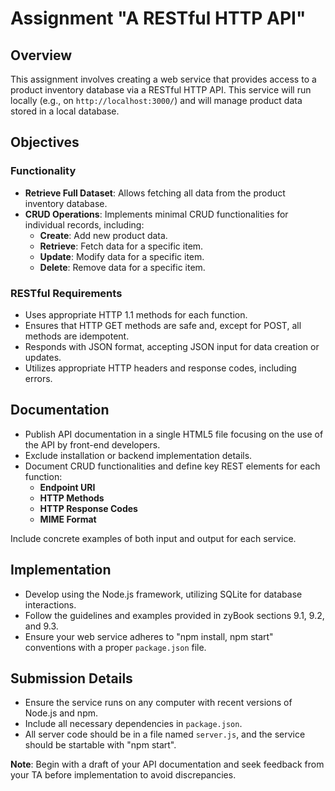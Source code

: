 # Assignment "A RESTful HTTP API"

## Overview
This assignment involves creating a web service that provides access to a product inventory database via a RESTful HTTP API. This service will run locally (e.g., on `http://localhost:3000/`) and will manage product data stored in a local database.

## Objectives
### Functionality
- **Retrieve Full Dataset**: Allows fetching all data from the product inventory database.
- **CRUD Operations**: Implements minimal CRUD functionalities for individual records, including:
  - **Create**: Add new product data.
  - **Retrieve**: Fetch data for a specific item.
  - **Update**: Modify data for a specific item.
  - **Delete**: Remove data for a specific item.

### RESTful Requirements
- Uses appropriate HTTP 1.1 methods for each function.
- Ensures that HTTP GET methods are safe and, except for POST, all methods are idempotent.
- Responds with JSON format, accepting JSON input for data creation or updates.
- Utilizes appropriate HTTP headers and response codes, including errors.

## Documentation
- Publish API documentation in a single HTML5 file focusing on the use of the API by front-end developers.
- Exclude installation or backend implementation details.
- Document CRUD functionalities and define key REST elements for each function:
  - **Endpoint URI**
  - **HTTP Methods**
  - **HTTP Response Codes**
  - **MIME Format**

Include concrete examples of both input and output for each service.

## Implementation
- Develop using the Node.js framework, utilizing SQLite for database interactions.
- Follow the guidelines and examples provided in zyBook sections 9.1, 9.2, and 9.3.
- Ensure your web service adheres to "npm install, npm start" conventions with a proper `package.json` file.

## Submission Details
- Ensure the service runs on any computer with recent versions of Node.js and npm.
- Include all necessary dependencies in `package.json`.
- All server code should be in a file named `server.js`, and the service should be startable with "npm start".

**Note**: Begin with a draft of your API documentation and seek feedback from your TA before implementation to avoid discrepancies.
